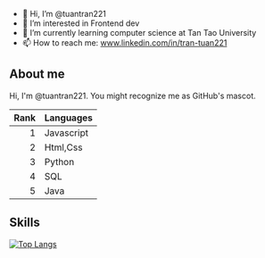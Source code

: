 - 👋 Hi, I’m @tuantran221
- 👀 I’m interested in Frontend dev 
- 🌱 I’m currently learning computer science at Tan Tao University
- 📫 How to reach me: 
  www.linkedin.com/in/tran-tuan221 

## About me

Hi, I'm @tuantran221. You might recognize me as GitHub's mascot.

| Rank | Languages |
|-----:|-----------|
|     1| Javascript|
|     2| Html,Css  |  
|     3| Python    |
|     4| SQL       |
|     5| Java      |

## Skills

[![Top Langs](https://github-readme-stats.vercel.app/api/top-langs/?username=tuantran221&layout=compact)](https://github.com/tuantran221/github-readme-stats)
